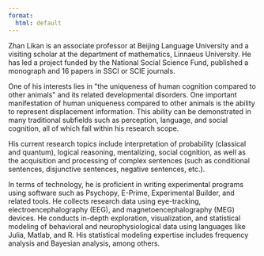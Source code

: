 ```yaml
---
format:
  html: default
---
```


Zhan Likan is an associate professor at Beijing Language University and a visiting scholar at the department of mathematics, Linnaeus University. He has led a project funded by the National Social Science Fund, published a monograph and 16 papers in SSCI or SCIE journals.

One of his interests lies in "the uniqueness of human cognition compared to other animals" and its related developmental disorders. One important manifestation of human uniqueness compared to other animals is the ability to represent displacement information. This ability can be demonstrated in many traditional subfields such as perception, language, and social cognition, all of which fall within his research scope. 

His current research topics include interpretation of probability (classical and quantum), logical reasoning, mentalizing, social cognition, as well as the acquisition and processing of complex sentences (such as conditional sentences, disjunctive sentences, negative sentences, etc.).

In terms of technology, he is proficient in writing experimental programs using software such as Psychopy, E-Prime, Experimental Builder, and related tools. He collects research data using eye-tracking, electroencephalography (EEG), and magnetoencephalography (MEG) devices. He conducts in-depth exploration, visualization, and statistical modeling of behavioral and neurophysiological data using languages like Julia, Matlab, and R. His statistical modeling expertise includes frequency analysis and Bayesian analysis, among others.

<!-- My undergraduate major is Teaching Chinese as a Second Language. But I turned out to be more interested in the underling processes of language comprehension and language learning, rather than in the language teaching practices. Henceforth, I changed my postgraduate major to cognitive psychology. During my postgraduate study, I had training linguistics (theoretical linguistics especially generative linguistics, psycholinguistics, and neurolinguistics) and psychology (general psychology, experimental psychology, and cognitive neuroscience), as well as some experimental techniques, such as E-prime, and eye tracking techniques (Eyelink II/1000). My master's thesis was on the interpretation of logical connectives in human language, and to investigate the topic, I also read extensively on analytic philosophy, logic, reasoning, and rationality. As an extension of my Master project, my PhD project explored the meaning of conditional connective in human language, and used it as a pivot to find the uniqueness of human language and human itself. Because of the multidisciplinary property of the project, my PhD major is cognitive science. The institution I pursued my PhD degree is the Center for Cognition and its Disorders, Macquarie University, Australia, which hosts three MEG systems. During that period,  I started to use the R programming language to analyze my data and to receive systematic training on MEG such as equipment maintenance, experiment design, as well as data acquisition and analyses etc. Since 2018, I start to use Julia as a potential alternative to R to do my data analyses.

After graduation, I joined Beijing Language and Culture University in 2014 as a tenured faculty member of Faculty of Language Sciences. Since 2014 up to now, I have being teaching undergraduate courses like *Science and Scientific Research*, *Statistics for Behavioral Science*, *General Psychology*, *Experimental Psychology*, and postgraduate courses like *R for statistics and data visualization*, *Introduction to Cognitive Neuroscience*, and *Introduction to Neurolinguistics*. I was also a core member of the application and establishment of two new undergraduate majors in the Beijing Language and Culture University: Speech and language science (Approved by Ministry of Education PRC in 2015) and Linguistics (The first linguistic major at the undergraduate level in China, approved by Ministry of Education PRC in 2018). In 2015, I was in charge of building an MEG machine there, the first child MEG machine in China. As a principle investigator, I have received one external funding from the National Social Science Fund of China (The national top-level project in philosophy and social science field in China), seven internal fundings from the Beijing Language and Culture University or Macquarie University. As a co-investigator, I have received one major project from the National Social Science Found of China, one major project from the Beijing Language and Culture University. As a co-investigator, I am also attending two university sponsored projects intending to enhance the academic level of the university. From 2014 up to now, I have published 12 peer reviewed journal articles in SSCI and/or SCIE indexed journals. I was or continues to be a peer-reviewer of  *Cognition*, *Journal of Semantics*, *Language, Cogintion, and Neuroscience*, *First Language*, *Scientific Reports*，*Journal of Visualized Experiments*, *SAGE Open*, and *Language Teaching and Linguistic Studies* (In Chinese). As a member of the academic advisory committee, I jointly organized the 24th annual conference of the International Association of Chinese Linguistics. 

One important aspect that outperforms humankind from other animals is that human language can represent information that is not here and now, i.e., displacement. Displacements are representations referring to the past, to the future, to the events that do not exist in reality, or to a person's belief and aim, etc. My current research pursues are in these directions. First, predictive processing. One important reason that human can efficiently comprehend the fast ongoing auditory language input is that they can preprocess the information that has not yet been but is logically possible to be encountered, i.e., predictive processing. Second, irrealis. Irrealis is a marked way that human language uses to express displacement. Disjunctives, conditionals, and epistemic modals are among those linguistic markers that signify irrealis. Third, theory of mind. Other person's or even oneself's internal states, such as beliefs, intents, desires, emotions, knowledge, etc., i.e., theory of mind, are also the information that cannot be directly sensed. Effectively taking other's belief into consideration is important both for social interaction and for language comprehension.

My way to pursue these topics can be described from different perspectives. From the perspective of theoretical issues, I will stress their status in and their relation to logic, analytic philosophy, reasoning, and rationality. From the perspective of research participants, I will continue with typical developed adults, and gradually extend to typical and atypical developing children. If conditions permit, I will also compare human and animals to find the uniqueness of humankind. From the perspective of research methods, I'll continue to use the behavioral and eye-tracking techniques that I'm familiar with. I am also planning to introduce new techniques that are appropriate to the research topics, such as computational modeling, machine learning, neurophysiological (e.g., EEG/MEG), or neuroimaging (e.g., fMRI) techniques etc. -->
